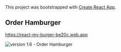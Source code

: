 This project was bootstrapped with [Create React App](https://github.com/facebook/create-react-app).


## Order Hamburger

https://react-my-burger-be20c.web.app

![version 1.6 - Order Hamburger](https://raw.githubusercontent.com/chanhcs/order-hamburger/master/document/hamburger.png)






